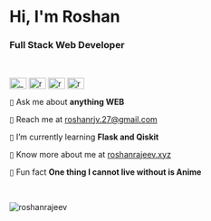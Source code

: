 



<h1>Hi, I'm Roshan</h1>
<h3>Full Stack Web Developer</h3><br>
<p>  
<a href="https://twitter.com/_roshan27" target="blank"><img align="center" src="https://cdn.jsdelivr.net/npm/simple-icons@3.0.1/icons/twitter.svg" alt="_roshan27" height="20" width="30" /></a>  
<a href="https://linkedin.com/in/roshan27" target="blank"><img align="center" src="https://cdn.jsdelivr.net/npm/simple-icons@3.0.1/icons/linkedin.svg" alt="roshan27" height="20" width="30" /></a>  
<a href="https://instagram.com/rosh27._" target="blank"><img align="center" src="https://cdn.jsdelivr.net/npm/simple-icons@3.0.1/icons/instagram.svg" alt="rosh27._" height="20" width="30" /></a>  
<a href="https://www.hackerrank.com/roshan_rajeev" target="blank"><img align="center" src="https://cdn.jsdelivr.net/npm/simple-icons@3.0.1/icons/hackerrank.svg" alt="roshan_rajeev" height="20" width="30" /></a> 
</p>

▯ Ask me about **anything WEB**

▯ Reach me at roshanrjv.27@gmail.com

▯ I’m currently learning **Flask and Qiskit**

▯ Know more about me at [roshanrajeev.xyz](https://roshanrajeev.xyz)

▯ Fun fact **One thing I cannot live without is Anime**


<br>
<p><img align="center" src="https://github-readme-stats.vercel.app/api/top-langs?username=roshanrajeev&show_icons=true&locale=en&layout=compact" alt="roshanrajeev" /></p>
